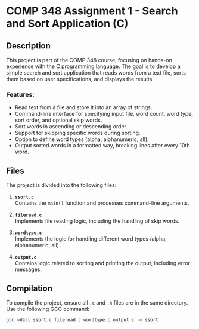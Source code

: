 # COMP 348 Assignment 1 - Search and Sort Application (C)

## Description
This project is part of the COMP 348 course, focusing on hands-on experience with the C programming language. The goal is to develop a simple search and sort application that reads words from a text file, sorts them based on user specifications, and displays the results.

### Features:
- Read text from a file and store it into an array of strings.
- Command-line interface for specifying input file, word count, word type, sort order, and optional skip words.
- Sort words in ascending or descending order.
- Support for skipping specific words during sorting.
- Option to define word types (alpha, alphanumeric, all).
- Output sorted words in a formatted way, breaking lines after every 10th word.

## Files
The project is divided into the following files:

1. **`ssort.c`**  
   Contains the `main()` function and processes command-line arguments.

2. **`fileread.c`**  
   Implements file reading logic, including the handling of skip words.

3. **`wordtype.c`**  
   Implements the logic for handling different word types (alpha, alphanumeric, all).

4. **`output.c`**  
   Contains logic related to sorting and printing the output, including error messages.

## Compilation
To compile the project, ensure all `.c` and `.h` files are in the same directory. Use the following GCC command:

```bash
gcc –Wall ssort.c fileread.c wordtype.c output.c -o ssort
